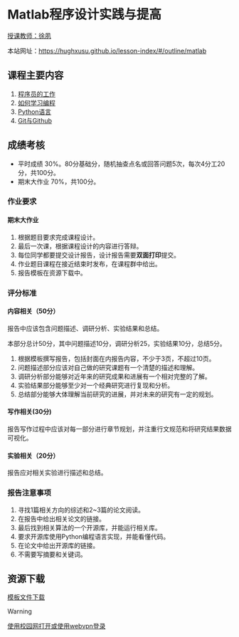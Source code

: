 # Matlab程序设计实践与提高

[授课教师：徐夙](https://hughxusu.github.io/lesson-index/#/c-teacher)

本站网址：https://hughxusu.github.io/lesson-index/#/outline/matlab

## 课程主要内容

1. [程序员的工作](https://hughxusu.github.io/lesson-index/#/a-coder-work) 
2. [如何学习编程](https://hughxusu.github.io/lesson-index/#/b-how-study)
3. [Python语言](https://hughxusu.github.io/lesson-py/#/)
4. [Git与Github](https://hughxusu.github.io/lesson-knowledge/#/git/01-%E7%AE%80%E4%BB%8B)

## 成绩考核

* 平时成绩 30%。80分基础分，随机抽查点名或回答问题5次，每次4分工20分，共100分。
* 期末大作业 70%，共100分。

### 作业要求

#### 期末大作业

1. 根据题目要求完成课程设计。
2. 最后一次课，根据课程设计的内容进行答辩。
3. 每位同学都要提交设计报告，设计报告需要**双面打印**提交。
4. 作业题目课程在接近结束时发布，在课程群中给出。
5. 报告模板在资源下载中。

### 评分标准

#### 内容相关（50分）

报告中应该包含问题描述、调研分析、实验结果和总结。

本部分总计50分，其中问题描述10分，调研分析25，实验结果10分，总结5分。

1. 根据模板撰写报告，包括封面在内报告内容，不少于3页，不超过10页。
2. 问题描述部分应该对自己做的研究课题有一个清楚的描述和理解。
3. 调研分析部分能够对近年来的研究成果和进展有一个相对完整的了解。
4. 实验结果部分能够至少对一个经典研究进行复现和分析。
5. 总结部分能够大体理解当前研究的进展，并对未来的研究有一定的规划。

#### 写作相关(30分)

报告写作过程中应该对每一部分进行章节规划，并注重行文规范和将研究结果数据可视化。

#### 实验相关（20分）

报告应对相关实验进行描述和总结。

### 报告注意事项

1. 寻找1篇相关方向的综述和2~3篇的论文阅读。
2. 在报告中给出相关论文的链接。
3. 最后找到相关算法的一个开源库，并能运行相关库。
4. 要求开源库使用Python编程语言实现，并能看懂代码。
5. 在论文中给出开源库的链接。
6. 不需要写摘要和关键词。

## 资源下载

[模板文件下载](https://resource-443.webvpn.ncut.edu.cn/asset/#/share?shareId=1709f6d9c82190647d5fbf33514e5fbb)

> [!warning]
>
> [使用校园网打开或使用webvpn登录](https://webvpn.ncut.edu.cn/iam/login)
